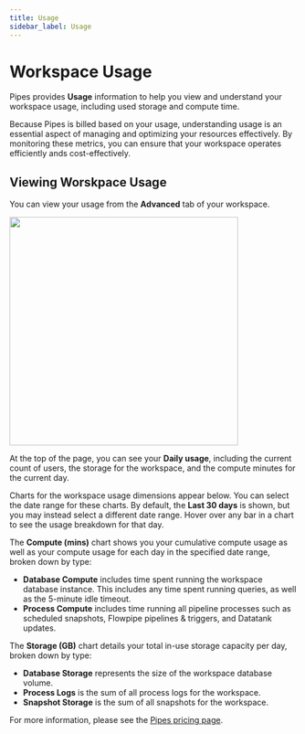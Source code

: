 ```yaml
---
title: Usage
sidebar_label: Usage
---
```


# Workspace Usage

Pipes provides **Usage** information to help you view and understand your workspace usage, including used storage and compute time. 

Because Pipes is billed based on your usage, understanding usage is
an essential aspect of managing and optimizing your resources effectively. By monitoring these metrics, you can ensure that your workspace operates efficiently ands cost-effectively.



## Viewing Worskpace Usage

You can view your usage from the **Advanced** tab of your workspace. 

<img src="/images/docs/pipes/pipes_workspace_usage.png" width="400pt"/>
<br />

At the top of the page, you can see your **Daily usage**, including the current count of users, the storage for the workspace, and the compute minutes for the current day.

Charts for the workspace usage dimensions appear below.  You can select the date range for these charts.  By default, the **Last 30 days** is shown, but you may instead select a different date range.  Hover over any bar in a chart to see the usage breakdown for that day.

The **Compute (mins)** chart shows you your cumulative compute usage as well as your compute usage for each day in the specified date range, broken down by type:
- **Database Compute** includes time spent running the workspace database instance.  This includes any time spent running queries, as well as the 5-minute idle timeout.
- **Process Compute** includes time running all pipeline processes such as scheduled snapshots, Flowpipe pipelines & triggers, and Datatank updates.

The **Storage (GB)** chart details your total in-use storage capacity per day, broken down by type:
- **Database Storage** represents the size of the workspace database volume.
- **Process Logs** is the sum of all process logs for the workspace.
- **Snapshot Storage** is the sum of all snapshots for the workspace.

For more information, please see the [Pipes pricing page](/pipes/pricing).